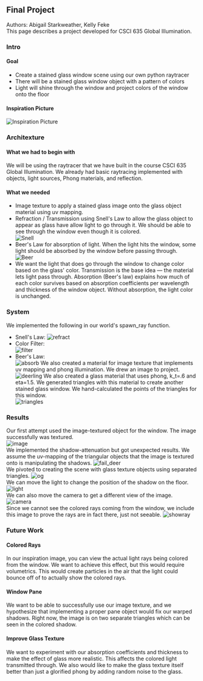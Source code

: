 ## Final Project


Authors: Abigail Starkweather, Kelly Feke  
This page describes a project developed for CSCI 635 Global Illumination.


### Intro  
#### Goal  
- Create a stained glass window scene using our own python raytracer  
- There will be a stained glass window object with a pattern of colors  
- Light will shine through the window and project colors of the window onto the floor  
#### Inspiration Picture
![Inspiration Picture](insp_image.jpg)  

### Architexture  
#### What we had to begin with  
We will be using the raytracer that we have built in the course CSCI 635 Global Illumination. We already had basic raytracing implemented with objects, light sources, Phong materials, and reflection.  
#### What we needed  
- Image texture to apply a stained glass image onto the glass object material using uv mapping.  
- Refraction / Transmission using Snell's Law to allow the glass object to appear as glass have allow light to go through it. We should be able to see through the window even though it is colored.  
![Snell](snell.png)  
- Beer's Law for absorption of light. When the light hits the window, some light should be absorbed by the window before passing through.  
![Beer](Beer.png)  
- We want the light that does go through the window to change color based on the glass' color. Transmission is the base idea — the material lets light pass through. Absorption (Beer's law) explains how much of each color survives based on absorption coefficients per wavelength and thickness of the window object. Without absorption, the light color is unchanged.  
### System  
We implemented the following in our world's spawn_ray function.  
- Snell's Law:
![refract](refract.png)
- Color Filter:  
![filter](filter.png)
- Beer's Law:  
![absorb](absorb.png)
We also created a material for image texture that implements uv mapping and phong illumination. We drew an image to project.
![deerling](deerling_glass.png)
We also created a glass material that uses phong, k_t=.6 and eta=1.5. We generated triangles with this material to create another stained glass window. We hand-calculated the points of the triangles for this window.  
![triangles](triangles.png)


### Results  
Our first attempt used the image-textured object for the window. The image successfully was textured.  
![image](image_deer.png)  
We implemented the shadow-attenuation but got unexpected results. We assume the uv-mapping of the triangular objects that the image is textured onto is manipulating the shadows.
![fail_deer](project_deerscene.png)    
We pivoted to creating the scene with glass texture objects using separated triangles.
![og](og.png)  
We can move the light to change the position of the shadow on the floor.  
![light](movelightup.png)  
We can also move the camera to get a different view of the image.  
![camera](cameramove.png)  
Since we cannot see the colored rays coming from the window, we include this image to prove the rays are in fact there, just not seeable.
![showray](showray.png)




### Future Work  
#### Colored Rays  
In our inspiration image, you can view the actual light rays being colored from the window. We want to achieve this effect, but this would require volumetrics. This would create particles in the air that the light could bounce off of to actually show the colored rays.  
#### Window Pane  
We want to be able to successfully use our image texture, and we hypothesize that implementing a proper pane object would fix our warped shadows. Right now, the image is on two separate triangles which can be seen in the colored shadow.  
#### Improve Glass Texture  
We want to experiment with our absorption coefficients and thickness to make the effect of glass more realistic. This affects the colored light transmitted through. We also would like to make the glass texture itself better than just a glorified phong by adding random noise to the glass.  

